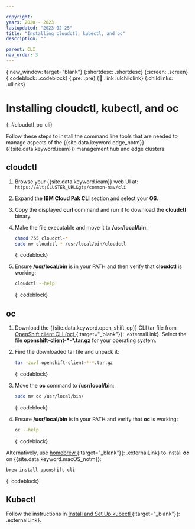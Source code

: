 ```yaml
---

copyright:
years: 2020 - 2023
lastupdated: "2023-02-25"
title: "Installing cloudctl, kubectl, and oc"
description: ""

parent: CLI
nav_order: 3
---
```


{:new_window: target="blank"}
{:shortdesc: .shortdesc}
{:screen: .screen}
{:codeblock: .codeblock}
{:pre: .pre}
{:child: .link .ulchildlink}
{:childlinks: .ullinks}

# Installing cloudctl, kubectl, and oc
{: #cloudctl_oc_cli}

Follow these steps to install the command line tools that are needed to manage aspects of the {{site.data.keyword.edge_notm}} ({{site.data.keyword.ieam}}) management hub and edge clusters:

## cloudctl

1. Browse your {{site.data.keyword.ieam}} web UI at: `https://&lt;CLUSTER_URL&gt;/common-nav/cli`

2. Expand the **IBM Cloud Pak CLI** section and select your **OS**.

3. Copy the displayed **curl** command and run it to download the **cloudctl** binary.

4. Make the file executable and move it to **/usr/local/bin**:
  
   ```bash
   chmod 755 cloudctl-*
   sudo mv cloudctl-* /usr/local/bin/cloudctl
   ```
   {: codeblock}

5. Ensure **/usr/local/bin** is in your PATH and then verify that **cloudctl** is working:
  
   ```bash
   cloudctl --help
   ```
   {: codeblock}

## oc

1. Download the {{site.data.keyword.open_shift_cp}} CLI tar file from [OpenShift client CLI (oc) ](https://mirror.openshift.com/pub/openshift-v4/clients/ocp/latest/){:target="_blank"}{: .externalLink}. Select the file **openshift-client-\*-\*.tar.gz** for your operating system.

2. Find the downloaded tar file and unpack it:
  
   ```bash
   tar -zxvf openshift-client-*-*.tar.gz
   ```
   {: codeblock}

3. Move the **oc** command to **/usr/local/bin**:
  
   ```bash
   sudo mv oc /usr/local/bin/
   ```
   {: codeblock}

4. Ensure **/usr/local/bin** is in your PATH and verify that **oc** is working:
  
   ```bash
   oc --help
   ```
   {: codeblock}

Alternatively, use [homebrew ](https://brew.sh/){:target="_blank"}{: .externalLink} to install **oc** on {{site.data.keyword.macOS_notm}}:
  
   ```bash
   brew install openshift-cli
   ```
   {: codeblock}

## Kubectl

Follow the instructions in [Install and Set Up kubectl ](https://kubernetes.io/docs/tasks/tools/install-kubectl/){:target="_blank"}{: .externalLink}.
